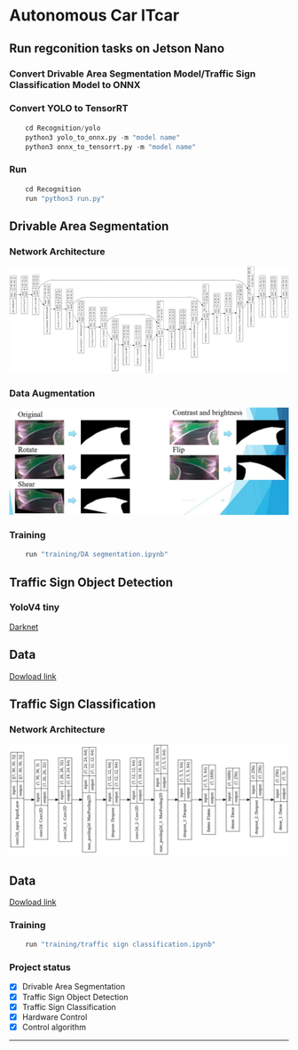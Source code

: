 # Autonomous Car ITcar

## Run regconition tasks on Jetson Nano
### Convert Drivable Area Segmentation Model/Traffic Sign Classification Model to ONNX


### Convert YOLO to TensorRT
```python
    cd Recognition/yolo
    python3 yolo_to_onnx.py -m "model name"
    python3 onnx_to_tensorrt.py -m "model name"
```


### Run
```python
    cd Recognition
    run "python3 run.py"
```



## Drivable Area Segmentation
### Network Architecture

![Picture1.png](../picture/DA.png)

### Data Augmentation

![da.jpg](../picture/data_aug.jpg)

### Training

```python
    run "training/DA segmentation.ipynb"
```

## Traffic Sign Object Detection

### YoloV4 tiny

[Darknet](https://github.com/AlexeyAB/darknet)

## Data

[Dowload link](https://drive.google.com/file/d/1S24XDlH59tueAPJYBmi0jPMY-7Zw6Odd/view?fbclid=IwAR20kjhgGz6XjPukK-mKMHYyziHs53W294v6n-zooweL_zvd5BLexKcxFkE)

## Traffic Sign Classification

### Network Architecture

![output.png](picture/classify.png)

## Data

[Dowload link](https://drive.google.com/drive/folders/1-11haKCpcDlAOxDNEM1b-Zg0JCIxWucO?fbclid=IwAR3WZ1En2ksc_T4W35QQEEGs3TTeh-IVhpReq4vRxprCDBMkNaBdf5vqCW8)


### Training

```python
    run "training/traffic sign classification.ipynb"
```


### Project status

- [x] Drivable Area Segmentation
- [x] Traffic Sign Object Detection
- [x] Traffic Sign Classification
- [x] Hardware Control
- [x] Control algorithm

***




